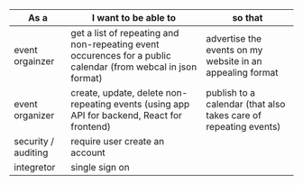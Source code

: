 |As a|I want to be able to|so that|
|----|-----|----|
|event orgainzer|get a list of repeating and non-repeating event occurences for a public calendar (from webcal in json format)|advertise the events on my website in an appealing format|
|event organizer|create, update, delete non-repeating events (using app API for backend, React for frontend)|publish to a calendar  (that also takes care of repeating events)|
|security / auditing|require user create an account||
|integretor|single sign on||
